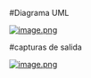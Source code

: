 #Diagrama UML

[![image.png](https://i.postimg.cc/cLgkbJm9/image.png)](https://postimg.cc/87GbFNxM)

#capturas de salida

[![image.png](https://i.postimg.cc/HxBtxGz8/image.png)](https://postimg.cc/vgxnqNpG)
